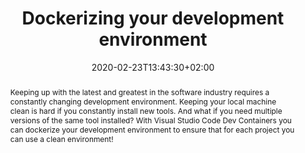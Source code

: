 ---
title: "Dockerizing your development environment"
date: 2020-02-23T13:43:30+02:00
draft: false
tags: ["vs code", "docker"]
abstract: "Keeping up with the latest and greatest in the software industry requires a constantly changing development environment. Keeping your local machine clean is hard if you constantly install new tools. And what if you need multiple versions of the same tool installed? With Visual Studio Code Dev Containers you can dockerize your development environment to ensure that for each project you can use a clean environment!"
---